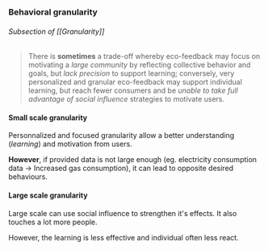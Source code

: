 ### Behavioral granularity

###### Subsection of [[Granularity]]

> There is **sometimes** a trade-off whereby eco-feedback may focus on motivating a *large community* by reflecting collective  behavior and goals, but *lack precision* to support learning; conversely,  very personalized and granular eco-feedback may support individual  learning, but reach fewer consumers and be *unable to take full advantage  of social influence* strategies to motivate users.

#### Small scale granularity
Personnalized and focused granularity allow a better understanding (*learning*) and motivation from users.

**However**, if provided data is not large enough (eg. electricity consumption data -> Increased gas consumption), it can lead to opposite desired behaviours.

#### Large scale granularity
Large scale can use social influence to strengthen it's effects. It also touches a lot more people.

However, the learning is less effective and individual often less react. 
